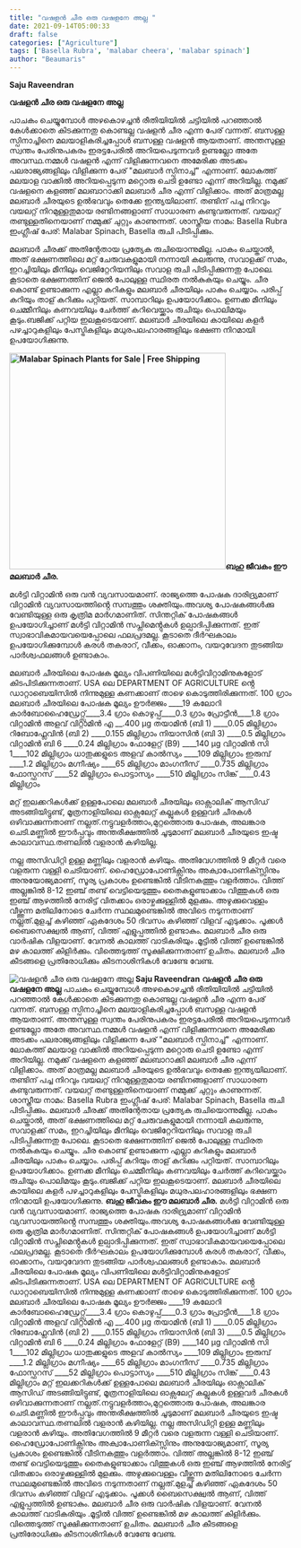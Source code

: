 ```yaml
---
title: "വഷളൻ ചീര ഒരു വഷളനേ അല്ല "
date: 2021-09-14T05:00:33
draft: false
categories: ["Agriculture"]
tags: ['Basella Rubra', 'malabar cheera', 'malabar spinach']
author: "Beaumaris"
---
```


<strong>Saju Raveendran</strong>

<strong>വഷളൻ ചീര ഒരു വഷളനേ അല്ല </strong>

പാചകം ചെയ്യുമ്പോൾ അഴകൊഴച്ചൻ രീതിയിയിൽ ചട്ടിയിൽ പറഞ്ഞാൽ കേൾക്കാതെ കിടക്കുന്നതു കൊണ്ടല്ല വഷളൻ ചീര എന്ന പേര് വന്നത്. ബസള്ള സ്പിനാച്ചിനെ മലയാളികരിച്ചപ്പോൾ ബസള്ള വഷളൻ ആയതാണ്. അന്തസുള്ള സ്വന്തം പേരിനുപകരം ഇരട്ടപേരിൽ അറിയപെടുന്നവർ ഉണ്ടല്ലോ അതേ അവസ്ഥ.നമ്മൾ വഷളൻ എന്ന് വിളിക്കുന്നവനെ അമേരിക്ക അടക്കം പലരാജ്യങ്ങളിലും വിളിക്കുന്ന പേര് "മലബാർ സ്പിനാച്ച്" എന്നാണ്. ലോകത്ത് മലയാള വാക്കിൽ അറിയപ്പെടുന്ന മറ്റൊരു ചെടി ഉണ്ടോ എന്ന് അറിയില്ല. നമുക്ക് വഷളനെ കളഞ്ഞ് മലബാറാക്കി മലബാർ ചീര എന്ന് വിളിക്കാം. അത് മാത്രമല്ല മലബാർ ചീരയുടെ ഉൽഭവവും തെക്കേ ഇന്ത്യയിലാണ്. തണ്ടിന് പച്ച നിറവും വയലറ്റ് നിറമുള്ളതുമായ രണ്ടിനങ്ങളാണ് സാധാരണ കണ്ടുവരുന്നത്. വയലറ്റ് തണ്ടുള്ളതിനെയാണ് നമ്മുക്ക് ചുറ്റും കാണുന്നത്.
ശാസ്ത്രീയ നാമം: Basella Rubra
ഇംഗ്ലീഷ് പേര്: Malabar Spinach, Basella
രുചി പിടിപ്പിക്കും.

മലബാർ ചീരക്ക് അതിന്റേതായ പ്രത്യേക രുചിയൊന്നുമില്ല. പാകം ചെയ്താൽ, അത് ഭക്ഷണത്തിലെ മറ്റ് ചേരുവകളുമായി നന്നായി കലരുന്നു, സവാളക്ക് സമം, ഇറച്ചിയിലും മീനിലും വെജിറ്റേറിയനിലും സവാള രുചി പിടിപ്പിക്കുന്നതു പോലെ. കൂടാതെ ഭക്ഷണത്തിന് ജെൽ പോലുള്ള സ്ഥിരത നൽകുകയും ചെയ്യും. ചീര കൊണ്ട് ഉണ്ടാക്കുന്ന എല്ലാ കറികളും മലബാർ ചീരയിലും പാകം ചെയ്യാം. പരിപ്പ് കറിയും താള് കറിക്കും പറ്റിയത്. സാമ്പാറിലും ഉപയോഗിക്കാം. ഉണക്ക മീനിലും ചെമ്മീനിലും കണവയിലും ചേർത്ത് കറിവെയ്ക്കാം രുചിയും പൊലിമയും കൂടും.ബജിക്ക് പറ്റിയ ഇലകൂടെയാണ്. മലബാർ ചീരയിലെ കായിലെ കളർ പഴച്ചാറുകളിലും പേസ്ട്രികളിലും മധുരപലഹാരങ്ങളിലും ഭക്ഷണ നിറമായി ഉപയോഗിക്കുന്നു.

<strong><img class="alignleft" src="https://www.growjoy.com/store/pc/catalog/malabar_spinach_plants_for_sale_1909_detail.jpg" alt="Malabar Spinach Plants for Sale | Free Shipping" width="386" height="386" />ബഹു ജീവകം ഈ മലബാർ ചീര.</strong>

മൾട്ടി വിറ്റാമിൻ ഒരു വൻ വ്യവസായമാണ്. രാജ്യത്തെ പോഷക ദാരിദ്ര്യമാണ് വിറ്റാമിൻ വ്യവസായത്തിൻ്റെ സമ്പത്തും ശക്തിയും.അവശ്യ പോഷകങ്ങൾക്കു വേണ്ടിയുള്ള ഒരു കൃത്രിമ മാർഗമാണിത്. സിന്തറ്റിക് പോഷകങ്ങൾ ഉപയോഗിച്ചാണ് മൾട്ടി വിറ്റാമിൻ സപ്ലിമെൻ്റുകൾ ഉല്പാദിപ്പിക്കുന്നത്. ഇത് സ്വാഭാവികമായവയെപ്പോലെ ഫലപ്രദമല്ല. കൂടാതെ ദീർഘകാലം ഉപയോഗിക്കുമ്പോൾ കരൾ തകരാറ്, വീക്കം, ഓക്കാനം, വയറുവേദന തുടങ്ങിയ പാർശ്വഫലങ്ങൾ ഉണ്ടാകാം.

മലബാർ ചീരയിലെ പോഷക മൂല്യം വിപണിയിലെ മൾട്ടിവിറ്റാമിനുകളോട് കിടപിടിക്കുന്നതാണ്. USA ലെ DEPARTMENT OF AGRICULTURE ൻ്റെ ഡാറ്റാബെയിസിൽ നിന്നുമുള്ള കണക്കാണ് താഴെ കൊടുത്തിരിക്കുന്നത്.
100 ഗ്രാം മലബാർ ചീരയിലെ പോഷക മൂല്യം
ഊർജ്ജം ____19 കലോറി
കാർബോഹൈഡ്രേറ്റ്സ്____3.4 ഗ്രാം
കൊഴുപ്പ്____0.3 ഗ്രാം
പ്രോട്ടീൻ____1.8 ഗ്രാം
വിറ്റാമിൻ അളവ്
വിറ്റാമിൻ എ __.400 μg
തയാമിൻ (ബി 1) ____0.05 മില്ലിഗ്രാം
റിബോഫ്ലേവിൻ (ബി 2) ____0.155 മില്ലിഗ്രാം
നിയാസിൻ (ബി 3) ____0.5 മില്ലിഗ്രാം
വിറ്റാമിൻ ബി 6 ____0.24 മില്ലിഗ്രാം
ഫോളേറ്റ് (B9) ____140 μg
വിറ്റാമിൻ സി 1____102 മില്ലിഗ്രാം
ധാതുക്കളുടെ അളവ്
കാൽസ്യം ____109 മില്ലിഗ്രാം
ഇരുമ്പ് ____1.2 മില്ലിഗ്രാം
മഗ്നീഷ്യം ____65 മില്ലിഗ്രാം
മാംഗനീസ് ____0.735 മില്ലിഗ്രാം
ഫോസ്ഫറസ് ____52 മില്ലിഗ്രാം
പൊട്ടാസ്യം ____510 മില്ലിഗ്രാം
സിങ്ക് ____0.43 മില്ലിഗ്രാം

മറ്റ് ഇലക്കറികൾക്ക് ഉള്ളപോലെ മലബാർ ചീരയിലും ഓക്സാലിക് ആസിഡ് അടങ്ങിയിട്ടുണ്ട്, മൂത്രനാളിയിലെ ഓക്സലേറ്റ് കല്ലുകൾ ഉള്ളവർ ചീരകൾ ഒഴിവാക്കുന്നതാണ് നല്ലത്.നട്ടുവളർത്താം,മുറ്റത്തൊരു പോഷക, അലങ്കാര ചെടി.മണ്ണിൽ ഈർപ്പവും അന്തരീക്ഷത്തിൽ ചൂടുമാണ് മലബാർ ചീരയുടെ ഇഷ്ട കാലാവസ്ഥ.തണലിൽ വളരാൻ കഴിയില്ല.

നല്ല അസിഡിറ്റി ഉള്ള മണ്ണിലും വളരാൻ കഴിയും. അതിവേഗത്തിൽ 9 മീറ്റർ വരെ വളരുന്ന വള്ളി ചെടിയാണ്. ഹൈഡ്രോപോണിക്സിനും അക്വാപോണിക്സ്സിനും അനുയോജ്യമാണ്, സൂര്യ പ്രകാശം ഉണ്ടെങ്കിൽ വീടിനകത്തും വളർത്താം. വിത്ത് അല്ലങ്കിൽ 8-12 ഇഞ്ച് തണ്ട് വെട്ടിയെടുത്തും തൈകളുണ്ടാക്കാം വിത്തുകൾ ഒരു ഇഞ്ച് ആഴത്തിൽ നേരിട്ട് വിതക്കാം ഒരാഴ്ചക്കുള്ളിൽ മുളക്കും. അഴുക്കുവെള്ളം വീഴ്ത്തുന്ന മതിലിനോടെ ചേർന്ന സ്ഥലമുണ്ടെങ്കിൽ അവിടെ നടുന്നതാണ് നല്ലത്.മുളച്ച് കഴിഞ്ഞ് ഏകദേശം 50 ദിവസം കഴിഞ്ഞ് വിളവ് എടുക്കാം. പൂക്കൾ ബൈസെക്ഷ്വൽ ആണ്, വിത്ത് എളുപ്പത്തിൽ ഉണ്ടാകും. മലബാർ ചീര ഒരു വാർഷിക വിളയാണ്. വേനൽ കാലത്ത് വാടികരിയും .മൂട്ടിൽ വിത്ത് ഉണ്ടെങ്കിൽ മഴ കാലത്ത് കിളിർക്കും. വിത്തെടുത്ത് സൂക്ഷിക്കുന്നതാണ് ഉചിതം. മലബാർ ചീര കീടങ്ങളെ പ്രതിരോധിക്കും കീടനാശിനികൾ വേണ്ടേ വേണ്ട.


![വഷളൻ ചീര ഒരു വഷളനേ അല്ല ](https://www.growjoy.com/store/pc/catalog/malabar_spinach_plants_for_sale_1909_detail.jpg)**Saju Raveendran** **വഷളൻ ചീര ഒരു വഷളനേ അല്ല** പാചകം ചെയ്യുമ്പോൾ അഴകൊഴച്ചൻ രീതിയിയിൽ ചട്ടിയിൽ പറഞ്ഞാൽ കേൾക്കാതെ കിടക്കുന്നതു കൊണ്ടല്ല വഷളൻ ചീര എന്ന പേര് വന്നത്. ബസള്ള സ്പിനാച്ചിനെ മലയാളികരിച്ചപ്പോൾ ബസള്ള വഷളൻ ആയതാണ്. അന്തസുള്ള സ്വന്തം പേരിനുപകരം ഇരട്ടപേരിൽ അറിയപെടുന്നവർ ഉണ്ടല്ലോ അതേ അവസ്ഥ.നമ്മൾ വഷളൻ എന്ന് വിളിക്കുന്നവനെ അമേരിക്ക അടക്കം പലരാജ്യങ്ങളിലും വിളിക്കുന്ന പേര് "മലബാർ സ്പിനാച്ച്" എന്നാണ്. ലോകത്ത് മലയാള വാക്കിൽ അറിയപ്പെടുന്ന മറ്റൊരു ചെടി ഉണ്ടോ എന്ന് അറിയില്ല. നമുക്ക് വഷളനെ കളഞ്ഞ് മലബാറാക്കി മലബാർ ചീര എന്ന് വിളിക്കാം. അത് മാത്രമല്ല മലബാർ ചീരയുടെ ഉൽഭവവും തെക്കേ ഇന്ത്യയിലാണ്. തണ്ടിന് പച്ച നിറവും വയലറ്റ് നിറമുള്ളതുമായ രണ്ടിനങ്ങളാണ് സാധാരണ കണ്ടുവരുന്നത്. വയലറ്റ് തണ്ടുള്ളതിനെയാണ് നമ്മുക്ക് ചുറ്റും കാണുന്നത്. ശാസ്ത്രീയ നാമം: Basella Rubra ഇംഗ്ലീഷ് പേര്: Malabar Spinach, Basella രുചി പിടിപ്പിക്കും. മലബാർ ചീരക്ക് അതിന്റേതായ പ്രത്യേക രുചിയൊന്നുമില്ല. പാകം ചെയ്താൽ, അത് ഭക്ഷണത്തിലെ മറ്റ് ചേരുവകളുമായി നന്നായി കലരുന്നു, സവാളക്ക് സമം, ഇറച്ചിയിലും മീനിലും വെജിറ്റേറിയനിലും സവാള രുചി പിടിപ്പിക്കുന്നതു പോലെ. കൂടാതെ ഭക്ഷണത്തിന് ജെൽ പോലുള്ള സ്ഥിരത നൽകുകയും ചെയ്യും. ചീര കൊണ്ട് ഉണ്ടാക്കുന്ന എല്ലാ കറികളും മലബാർ ചീരയിലും പാകം ചെയ്യാം. പരിപ്പ് കറിയും താള് കറിക്കും പറ്റിയത്. സാമ്പാറിലും ഉപയോഗിക്കാം. ഉണക്ക മീനിലും ചെമ്മീനിലും കണവയിലും ചേർത്ത് കറിവെയ്ക്കാം രുചിയും പൊലിമയും കൂടും.ബജിക്ക് പറ്റിയ ഇലകൂടെയാണ്. മലബാർ ചീരയിലെ കായിലെ കളർ പഴച്ചാറുകളിലും പേസ്ട്രികളിലും മധുരപലഹാരങ്ങളിലും ഭക്ഷണ നിറമായി ഉപയോഗിക്കുന്നു. **ബഹു ജീവകം ഈ മലബാർ ചീര.** മൾട്ടി വിറ്റാമിൻ ഒരു വൻ വ്യവസായമാണ്. രാജ്യത്തെ പോഷക ദാരിദ്ര്യമാണ് വിറ്റാമിൻ വ്യവസായത്തിൻ്റെ സമ്പത്തും ശക്തിയും.അവശ്യ പോഷകങ്ങൾക്കു വേണ്ടിയുള്ള ഒരു കൃത്രിമ മാർഗമാണിത്. സിന്തറ്റിക് പോഷകങ്ങൾ ഉപയോഗിച്ചാണ് മൾട്ടി വിറ്റാമിൻ സപ്ലിമെൻ്റുകൾ ഉല്പാദിപ്പിക്കുന്നത്. ഇത് സ്വാഭാവികമായവയെപ്പോലെ ഫലപ്രദമല്ല. കൂടാതെ ദീർഘകാലം ഉപയോഗിക്കുമ്പോൾ കരൾ തകരാറ്, വീക്കം, ഓക്കാനം, വയറുവേദന തുടങ്ങിയ പാർശ്വഫലങ്ങൾ ഉണ്ടാകാം. മലബാർ ചീരയിലെ പോഷക മൂല്യം വിപണിയിലെ മൾട്ടിവിറ്റാമിനുകളോട് കിടപിടിക്കുന്നതാണ്. USA ലെ DEPARTMENT OF AGRICULTURE ൻ്റെ ഡാറ്റാബെയിസിൽ നിന്നുമുള്ള കണക്കാണ് താഴെ കൊടുത്തിരിക്കുന്നത്. 100 ഗ്രാം മലബാർ ചീരയിലെ പോഷക മൂല്യം ഊർജ്ജം ____19 കലോറി കാർബോഹൈഡ്രേറ്റ്സ്____3.4 ഗ്രാം കൊഴുപ്പ്____0.3 ഗ്രാം പ്രോട്ടീൻ____1.8 ഗ്രാം വിറ്റാമിൻ അളവ് വിറ്റാമിൻ എ __.400 μg തയാമിൻ (ബി 1) ____0.05 മില്ലിഗ്രാം റിബോഫ്ലേവിൻ (ബി 2) ____0.155 മില്ലിഗ്രാം നിയാസിൻ (ബി 3) ____0.5 മില്ലിഗ്രാം വിറ്റാമിൻ ബി 6 ____0.24 മില്ലിഗ്രാം ഫോളേറ്റ് (B9) ____140 μg വിറ്റാമിൻ സി 1____102 മില്ലിഗ്രാം ധാതുക്കളുടെ അളവ് കാൽസ്യം ____109 മില്ലിഗ്രാം ഇരുമ്പ് ____1.2 മില്ലിഗ്രാം മഗ്നീഷ്യം ____65 മില്ലിഗ്രാം മാംഗനീസ് ____0.735 മില്ലിഗ്രാം ഫോസ്ഫറസ് ____52 മില്ലിഗ്രാം പൊട്ടാസ്യം ____510 മില്ലിഗ്രാം സിങ്ക് ____0.43 മില്ലിഗ്രാം മറ്റ് ഇലക്കറികൾക്ക് ഉള്ളപോലെ മലബാർ ചീരയിലും ഓക്സാലിക് ആസിഡ് അടങ്ങിയിട്ടുണ്ട്, മൂത്രനാളിയിലെ ഓക്സലേറ്റ് കല്ലുകൾ ഉള്ളവർ ചീരകൾ ഒഴിവാക്കുന്നതാണ് നല്ലത്.നട്ടുവളർത്താം,മുറ്റത്തൊരു പോഷക, അലങ്കാര ചെടി.മണ്ണിൽ ഈർപ്പവും അന്തരീക്ഷത്തിൽ ചൂടുമാണ് മലബാർ ചീരയുടെ ഇഷ്ട കാലാവസ്ഥ.തണലിൽ വളരാൻ കഴിയില്ല. നല്ല അസിഡിറ്റി ഉള്ള മണ്ണിലും വളരാൻ കഴിയും. അതിവേഗത്തിൽ 9 മീറ്റർ വരെ വളരുന്ന വള്ളി ചെടിയാണ്. ഹൈഡ്രോപോണിക്സിനും അക്വാപോണിക്സ്സിനും അനുയോജ്യമാണ്, സൂര്യ പ്രകാശം ഉണ്ടെങ്കിൽ വീടിനകത്തും വളർത്താം. വിത്ത് അല്ലങ്കിൽ 8-12 ഇഞ്ച് തണ്ട് വെട്ടിയെടുത്തും തൈകളുണ്ടാക്കാം വിത്തുകൾ ഒരു ഇഞ്ച് ആഴത്തിൽ നേരിട്ട് വിതക്കാം ഒരാഴ്ചക്കുള്ളിൽ മുളക്കും. അഴുക്കുവെള്ളം വീഴ്ത്തുന്ന മതിലിനോടെ ചേർന്ന സ്ഥലമുണ്ടെങ്കിൽ അവിടെ നടുന്നതാണ് നല്ലത്.മുളച്ച് കഴിഞ്ഞ് ഏകദേശം 50 ദിവസം കഴിഞ്ഞ് വിളവ് എടുക്കാം. പൂക്കൾ ബൈസെക്ഷ്വൽ ആണ്, വിത്ത് എളുപ്പത്തിൽ ഉണ്ടാകും. മലബാർ ചീര ഒരു വാർഷിക വിളയാണ്. വേനൽ കാലത്ത് വാടികരിയും .മൂട്ടിൽ വിത്ത് ഉണ്ടെങ്കിൽ മഴ കാലത്ത് കിളിർക്കും. വിത്തെടുത്ത് സൂക്ഷിക്കുന്നതാണ് ഉചിതം. മലബാർ ചീര കീടങ്ങളെ പ്രതിരോധിക്കും കീടനാശിനികൾ വേണ്ടേ വേണ്ട.
